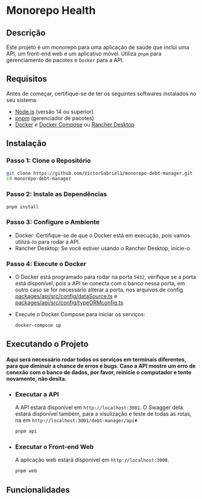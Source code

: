 # Monorepo Health

## Descrição

Este projeto é um monorepo para uma aplicação de saúde que inclui uma API, um front-end web e um aplicativo móvel. Utiliza `pnpm` para gerenciamento de pacotes e `Docker` para a API.

## Requisitos

Antes de começar, certifique-se de ter os seguintes softwares instalados no seu sistema:

- [Node.js](https://nodejs.org/) (versão 14 ou superior)
- [pnpm](https://pnpm.io/) (gerenciador de pacotes)
- [Docker](https://www.docker.com/) e [Docker Compose](https://docs.docker.com/compose/) ou [Rancher Desktop](https://rancherdesktop.io/)

## Instalação

### Passo 1: Clone o Repositório

```bash
git clone https://github.com/VictorGabriel1/monorepo-debt-manager.git
cd monorepo-debt-manager
```

### Passo 2: Instale as Dependências

```bash
pnpm install
```

### Passo 3: Configure o Ambiente

- Docker: Certifique-se de que o Docker está em execução, pois vamos utilizá-lo para rodar a API.
- Rancher Desktop: Se você estiver usando o Rancher Desktop, inicie-o.

### Passo 4: Execute o Docker

- O Docker está programado para rodar na porta `5432`, verifique se a porta está disponível, pois a API se conecta com o banco nessa porta, em outro caso se for necessário alterar a porta, nos arquivos de config [packages/api/src/config/dataSource.ts](https://github.com/VictorGabriel1/monorepo-debt-manager/tree/master/packages/api/src/config/dataSource.ts) e [packages/api/src/config/typeORMconfig.ts](https://github.com/VictorGabriel1/monorepo-debt-manager/tree/master/packages/api/src/config/typeORMconfig.ts)

- Execute o Docker Compose para iniciar os serviços:
  ```bash
  docker-compose up
  ```

## Executando o Projeto

#### Aqui será necessário rodar todos os serviços em terminais diferentes, para que diminuir a chance de erros e bugs. Caso a API mostre um erro de conexão com o banco de dados, por favor, reinicie o computador e tente novamente, não desita.

- ### Executar a API

  A API estará disponível em `http://localhost:3001`. O Swagger dela estará disponível também, para a visulização e teste de todas as rotas, na em `http://localhost:3001/debt-manager/api#`

  ```bash
  pnpm api
  ```

- ### Executar o Front-end Web

  A aplicação web estará disponível em `http://localhost:3000`.

  ```bash
  pnpm web
  ```

## Funcionalidades
